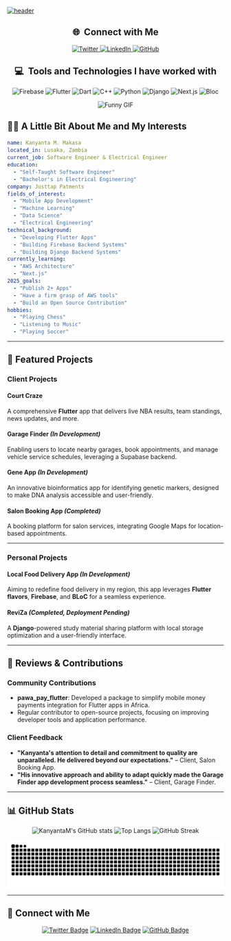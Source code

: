 [![header](https://capsule-render.vercel.app/api?type=venom&color=gradient&height=250&section=header&text=Kanyanta%20M.%20Makasa&fontSize=60&fontAlignY=35&desc=Delivering%20solutions%20that%20drive%20meaningful%20change&descAlign=70&descAlignY=70&animation=fadeIn)]()

<div align="center">
  <h2>🌐 &nbsp;Connect with Me</h2>
  <a href="https://twitter.com/Its_Kanyanta">
    <img src="https://cdn.jsdelivr.net/gh/devicons/devicon/icons/twitter/twitter-original.svg" alt="Twitter" width="45" height="45" />
  </a>
  <a href="https://www.linkedin.com/in/kanyanta-makasa/">
    <img src="https://cdn.jsdelivr.net/gh/devicons/devicon/icons/linkedin/linkedin-original.svg" alt="LinkedIn" width="45" height="45" />
  </a>
  <a href="https://github.com/KanyantaM">
    <img src="https://cdn.jsdelivr.net/gh/devicons/devicon/icons/github/github-original.svg" alt="GitHub" width="45" height="45" />
  </a>
</div>



<div align="center">
  <h2>💻 &nbsp;Tools and Technologies I have worked with</h2>
  <p align="center">
    <img src="https://cdn.jsdelivr.net/gh/devicons/devicon/icons/firebase/firebase-plain.svg" alt="Firebase" width="45" height="45" />
    <img src="https://cdn.jsdelivr.net/gh/devicons/devicon/icons/flutter/flutter-original.svg" alt="Flutter" width="45" height="45" />
    <img src="https://cdn.jsdelivr.net/gh/devicons/devicon/icons/dart/dart-original.svg" alt="Dart" width="45" height="45" />
    <img src="https://cdn.jsdelivr.net/gh/devicons/devicon/icons/cplusplus/cplusplus-original.svg" alt="C++" width="45" height="45" />
    <img src="https://cdn.jsdelivr.net/gh/devicons/devicon/icons/python/python-original.svg" alt="Python" width="45" height="45" />
    <img src="https://cdn.jsdelivr.net/gh/devicons/devicon/icons/django/django-plain.svg" alt="Django" width="45" height="45" />
    <img src="https://cdn.jsdelivr.net/gh/devicons/devicon/icons/nextjs/nextjs-original.svg" alt="Next.js" width="45" height="45" />
    <img src="https://cdn.jsdelivr.net/gh/devicons/devicon/icons/bash/bash-original.svg" alt="Bloc" width="45" height="45" />
  </p>
</div>


<div style="text-align: center;">
    <img src="https://media.giphy.com/media/4zrDAO6M774xIdkknD/giphy.gif?cid=790b7611dcuxmfln580q22nwls7f69a3subkj6o9dxhbpcs1&ep=v1_gifs_search&rid=giphy.gif&ct=g" alt="Funny GIF"/>
</div>


## 🧑‍💻 A Little Bit About Me and My Interests

```yaml
name: Kanyanta M. Makasa
located_in: Lusaka, Zambia
current_job: Software Engineer & Electrical Engineer
education:
  - "Self-Taught Software Engineer"
  - "Bachelor's in Electrical Engineering"
company: Justtap Patments
fields_of_interest:
  - "Mobile App Development"
  - "Machine Learning"
  - "Data Science"
  - "Electrical Engineering"
technical_background:
  - "Developing Flutter Apps"
  - "Building Firebase Backend Systems"
  - "Building Django Backend Systems"
currently_learning:
  - "AWS Architecture"
  - "Next.js"
2025_goals:
  - "Publish 2+ Apps"
  - "Have a firm grasp of AWS tools"
  - "Build an Open Source Contribution"
hobbies:
  - "Playing Chess"
  - "Listening to Music"
  - "Playing Soccer"

```
---

## **📱 Featured Projects**

### **Client Projects**

#### **Court Craze**  
A comprehensive **Flutter** app that delivers live NBA results, team standings, news updates, and more.

#### **Garage Finder** *(In Development)*  
Enabling users to locate nearby garages, book appointments, and manage vehicle service schedules, leveraging a Supabase backend.

#### **Gene App** *(In Development)*  
An innovative bioinformatics app for identifying genetic markers, designed to make DNA analysis accessible and user-friendly.

#### **Salon Booking App** *(Completed)*  
A booking platform for salon services, integrating Google Maps for location-based appointments.

---

### **Personal Projects**

#### **Local Food Delivery App** *(In Development)*  
Aiming to redefine food delivery in my region, this app leverages **Flutter flavors**, **Firebase**, and **BLoC** for a seamless experience.

#### **ReviZa** *(Completed, Deployment Pending)*  
A **Django**-powered study material sharing platform with local storage optimization and a user-friendly interface.

---

## **🌟 Reviews & Contributions**

### **Community Contributions**
- **pawa_pay_flutter**: Developed a package to simplify mobile money payments integration for Flutter apps in Africa.
- Regular contributor to open-source projects, focusing on improving developer tools and application performance.

### **Client Feedback**
- **"Kanyanta's attention to detail and commitment to quality are unparalleled. He delivered beyond our expectations."** – Client, Salon Booking App.
- **"His innovative approach and ability to adapt quickly made the Garage Finder app development process seamless."** – Client, Garage Finder.

---

## **📊 GitHub Stats**

<div align="center">
  <img src="https://github-readme-stats.vercel.app/api?username=KanyantaM&show_icons=true&theme=radical&hide_border=true" alt="KanyantaM's GitHub stats" height="180"/>
  <img src="https://github-readme-stats.vercel.app/api/top-langs/?username=KanyantaM&layout=compact&theme=radical&hide_border=true" alt="Top Langs" height="180"/>
  <img src="https://github-readme-streak-stats.herokuapp.com/?user=KanyantaM&theme=radical&hide_border=true" alt="GitHub Streak" height="180"/>
</div>

![Snake animation](https://github.com/KanyantaM/KanyantaM/blob/output/github-contribution-grid-snake.svg)

---

## **🔗 Connect with Me**

<div align="center">
  <a href="https://twitter.com/Its_Kanyanta"><img src="https://img.shields.io/badge/-@Its_Kanyanta-1DA1F2?style=flat&logo=Twitter&logoColor=white" alt="Twitter Badge" /></a>
  <a href="https://www.linkedin.com/in/kanyanta-makasa/"><img src="https://img.shields.io/badge/-LinkedIn-blue?style=flat&logo=Linkedin&logoColor=white" alt="LinkedIn Badge" /></a>
  <a href="https://github.com/KanyantaM"><img src="https://img.shields.io/badge/-GitHub-181717?style=flat&logo=github&logoColor=white" alt="GitHub Badge" /></a>
</div>

